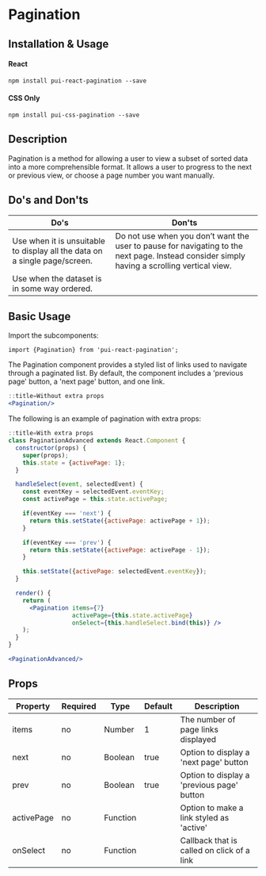 # Pagination

## Installation & Usage

#### React
`npm install pui-react-pagination --save`

#### CSS Only
`npm install pui-css-pagination --save`

## Description
Pagination is a method for allowing a user to view a subset of sorted data into a more comprehensible format. It allows a user to progress to the next or previous view, or choose a page number you want manually.

## Do's and Don'ts
Do's         | Don'ts
-------------|----------
Use when it is unsuitable to display all the data on a single page/screen. | Do not use when you don’t want the user to pause for navigating to the next page. Instead consider simply having a scrolling vertical view.
Use when the dataset is in some way ordered. |

## Basic Usage

Import the subcomponents:

```
import {Pagination} from 'pui-react-pagination';
```

The Pagination component provides a styled list of links used to navigate through a paginated list.  By default,
the component includes a 'previous page' button, a 'next page' button, and one link.

```jsx
::title=Without extra props
<Pagination/>
```

The following is an example of pagination with extra props:

```jsx
::title=With extra props
class PaginationAdvanced extends React.Component {
  constructor(props) {
    super(props);
    this.state = {activePage: 1};
  }

  handleSelect(event, selectedEvent) {
    const eventKey = selectedEvent.eventKey;
    const activePage = this.state.activePage;

    if(eventKey === 'next') {
      return this.setState({activePage: activePage + 1});
    }

    if(eventKey === 'prev') {
      return this.setState({activePage: activePage - 1});
    }

    this.setState({activePage: selectedEvent.eventKey});
  }

  render() {
    return (
      <Pagination items={7}
                  activePage={this.state.activePage}
                  onSelect={this.handleSelect.bind(this)} />
    );
  }
}

<PaginationAdvanced/>
```


## Props

Property | Required | Type | Default | Description
---------|----------|------|---------|------------
items      | no | Number   | 1    | The number of page links displayed
next       | no | Boolean  | true | Option to display a 'next page' button
prev       | no | Boolean  | true | Option to display a 'previous page' button
activePage | no | Function |      | Option to make a link styled as 'active'
onSelect   | no | Function |      | Callback that is called on click of a link
